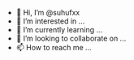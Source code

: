 - 👋 Hi, I’m @suhufxx
- 👀 I’m interested in ...
- 🌱 I’m currently learning ...
- 💞️ I’m looking to collaborate on ...
- 📫 How to reach me ...

<!---
suhufxx/suhufxx is a ✨ special ✨ repository because its `README.md` (this file) appears on your GitHub profile.
You can click the Preview link to take a look at your changes.
--->
